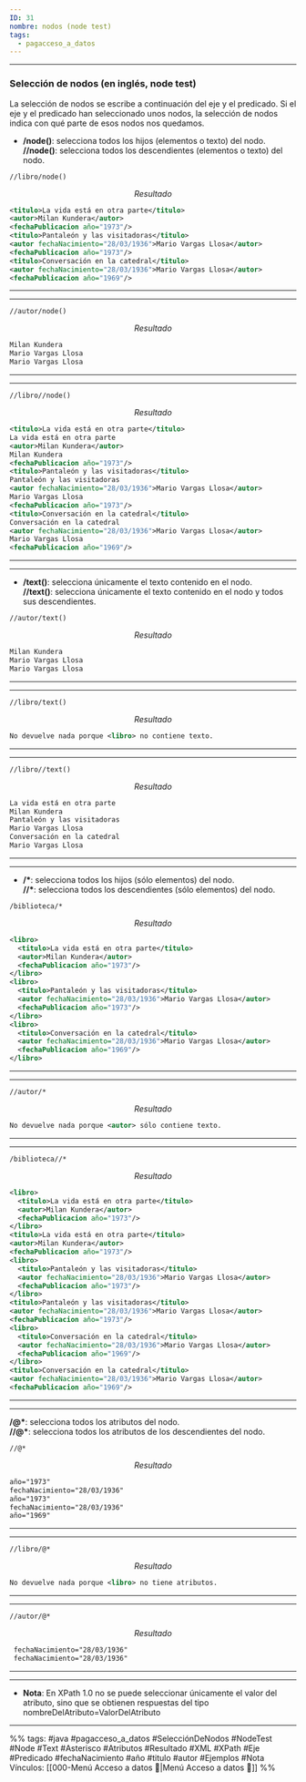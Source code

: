 ```yaml
---
ID: 31
nombre: nodos (node test)
tags:
  - pagacceso_a_datos
---
```

___
### Selección de nodos (en inglés, node test)

La selección de nodos se escribe a continuación del eje y el predicado. Si el eje y el predicado han seleccionado unos nodos, la selección de nodos indica con qué parte de esos nodos nos quedamos.

- **/node()**: selecciona todos los hijos (elementos o texto) del nodo.  
    **//node()**: selecciona todos los descendientes (elementos o texto) del nodo.

```
//libro/node()
```
$$Resultado$$
```xml
<titulo>La vida está en otra parte</titulo>
<autor>Milan Kundera</autor>
<fechaPublicacion año="1973"/>
<titulo>Pantaleón y las visitadoras</titulo>
<autor fechaNacimiento="28/03/1936">Mario Vargas Llosa</autor>
<fechaPublicacion año="1973"/>
<titulo>Conversación en la catedral</titulo>
<autor fechaNacimiento="28/03/1936">Mario Vargas Llosa</autor>
<fechaPublicacion año="1969"/>
```

___
___

```
//autor/node()
```
$$Resultado$$
```xml
Milan Kundera
Mario Vargas Llosa
Mario Vargas Llosa
```

___
___


```
//libro//node()
```
$$Resultado$$
```xml
<titulo>La vida está en otra parte</titulo>
La vida está en otra parte
<autor>Milan Kundera</autor>
Milan Kundera
<fechaPublicacion año="1973"/>
<titulo>Pantaleón y las visitadoras</titulo>
Pantaleón y las visitadoras
<autor fechaNacimiento="28/03/1936">Mario Vargas Llosa</autor>
Mario Vargas Llosa
<fechaPublicacion año="1973"/>
<titulo>Conversación en la catedral</titulo>
Conversación en la catedral
<autor fechaNacimiento="28/03/1936">Mario Vargas Llosa</autor>
Mario Vargas Llosa
<fechaPublicacion año="1969"/>
```

___
___

- **/text()**: selecciona únicamente el texto contenido en el nodo.  
	**//text()**: selecciona únicamente el texto contenido en el nodo y todos sus descendientes.

```
//autor/text()
```
$$Resultado$$
```xml
Milan Kundera
Mario Vargas Llosa
Mario Vargas Llosa
```

___
___


```
//libro/text()
```
$$Resultado$$
```xml
No devuelve nada porque <libro> no contiene texto.
```

___
___


```
//libro//text()
```
$$Resultado$$
```xml
La vida está en otra parte
Milan Kundera
Pantaleón y las visitadoras
Mario Vargas Llosa
Conversación en la catedral
Mario Vargas Llosa
```

___
___

- **/\***: selecciona todos los hijos (sólo elementos) del nodo.  
**//\***: selecciona todos los descendientes (sólo elementos) del nodo.

```
/biblioteca/*
```
$$Resultado$$
```xml
<libro>
  <titulo>La vida está en otra parte</titulo>
  <autor>Milan Kundera</autor>
  <fechaPublicacion año="1973"/>
</libro>
<libro>
  <titulo>Pantaleón y las visitadoras</titulo>
  <autor fechaNacimiento="28/03/1936">Mario Vargas Llosa</autor>
  <fechaPublicacion año="1973"/>
</libro>
<libro>
  <titulo>Conversación en la catedral</titulo>
  <autor fechaNacimiento="28/03/1936">Mario Vargas Llosa</autor>
  <fechaPublicacion año="1969"/>
</libro>
```

___
___


```
//autor/*
```
$$Resultado$$
```xml
No devuelve nada porque <autor> sólo contiene texto.
```

___
___


```
/biblioteca//*
```
$$Resultado$$
```xml
<libro>
  <titulo>La vida está en otra parte</titulo>
  <autor>Milan Kundera</autor>
  <fechaPublicacion año="1973"/>
</libro>
<titulo>La vida está en otra parte</titulo>
<autor>Milan Kundera</autor>
<fechaPublicacion año="1973"/>
<libro>
  <titulo>Pantaleón y las visitadoras</titulo>
  <autor fechaNacimiento="28/03/1936">Mario Vargas Llosa</autor>
  <fechaPublicacion año="1973"/>
</libro>
<titulo>Pantaleón y las visitadoras</titulo>
<autor fechaNacimiento="28/03/1936">Mario Vargas Llosa</autor>
<fechaPublicacion año="1973"/>
<libro>
  <titulo>Conversación en la catedral</titulo>
  <autor fechaNacimiento="28/03/1936">Mario Vargas Llosa</autor>
  <fechaPublicacion año="1969"/>
</libro>
<titulo>Conversación en la catedral</titulo>
<autor fechaNacimiento="28/03/1936">Mario Vargas Llosa</autor>
<fechaPublicacion año="1969"/>
```

___
___

**/@\***: selecciona todos los atributos del nodo.  
**//@\***: selecciona todos los atributos de los descendientes del nodo.

```
//@*
```
$$Resultado$$
```xml
año="1973"
fechaNacimiento="28/03/1936"
año="1973"
fechaNacimiento="28/03/1936"
año="1969"
```

___
___


```
//libro/@*
```
$$Resultado$$
```xml
No devuelve nada porque <libro> no tiene atributos.
```

___
___


```
//autor/@*
```
$$Resultado$$
```xml
 fechaNacimiento="28/03/1936"
 fechaNacimiento="28/03/1936"
```

___
___
- **Nota**: En XPath 1.0 no se puede seleccionar únicamente el valor del atributo, sino que se obtienen respuestas del tipo nombreDelAtributo=ValorDelAtributo 

___
%%
tags: #java  #pagacceso_a_datos  #SelecciónDeNodos #NodeTest #Node #Text #Asterisco #Atributos #Resultado #XML #XPath #Eje #Predicado #fechaNacimiento #año #titulo #autor #Ejemplos #Nota
Vínculos:  [[000-Menú Acceso a datos 📃|Menú Acceso a datos 📃]]
%%